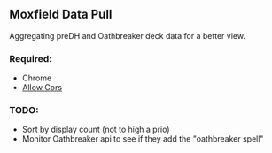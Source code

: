 ## Moxfield Data Pull
Aggregating preDH and Oathbreaker deck data for a better view.

### Required:
* Chrome
* [Allow Cors](https://mybrowseraddon.com/access-control-allow-origin.html)

### TODO:
- Sort by display count (not to high a prio)
- Monitor Oathbreaker api to see if they add the "oathbreaker spell"
